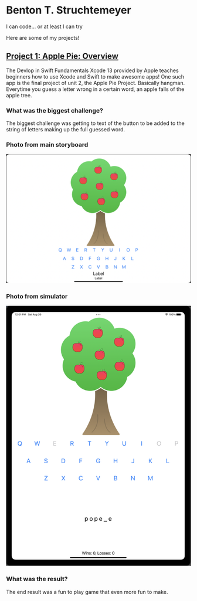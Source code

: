 # **Benton T. Struchtemeyer**

I can code... or at least I can try

Here are some of my projects!

## **[Project 1: Apple Pie: Overview](https://github.com/swiftlyBenton/Apple-Pie-Project)**

The Devlop in Swift Fundamentals Xcode 13 provided by Apple teaches beginners how to use Xcode and Swift to make awesome apps!
One such app is the final project of unit 2, the Apple Pie Project. Basically hangman. Everytime you guess a letter wrong in a certain word, an apple falls of the apple tree. 

### **What was the biggest challenge?**

The biggest challenge was getting to text of the button to be added to the string of letters making up the full guessed word. 


### Photo from main storyboard

![](https://github.com/swiftlyBenton/swiftlyBenton_Porfolio/blob/main/Images/Photo%20From%20Main%20Storyboard.png)


### Photo from simulator

![](https://github.com/swiftlyBenton/swiftlyBenton_Porfolio/blob/main/Images/Photo%20From%20Simulator.png)


### **What was the result?**

The end result was a fun to play game that even more fun to make.
